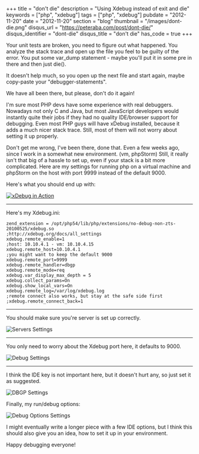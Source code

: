 +++
title = "don't die"
description = "Using Xdebug instead of exit and die"
keywords = ["php", "xdebug"]
tags = ["php", "xdebug"]
pubdate = "2012-11-20"
date = "2012-11-20"
section = "blog"
thumbnail = "/images/dont-die.png"
disqus_url = "https://peteraba.com/post/dont-die/"
disqus_identifier = "dont-die"
disqus_title = "don't die"
has_code = true
+++

Your unit tests are broken, you need to figure out what happened. You analyze the stack trace and open up the file you feel to be guilty of the error. You put some var_dump statement - maybe you'll put it in some pre in there and then just die().

It doesn't help much, so you open up the next file and start again, maybe copy-paste your "debugger-statements".

We have all been there, but please, don't do it again!

I'm sure most PHP devs have some experience with real debuggers. Nowadays not only C and Java, but most JavaScript developers would instantly quite their jobs if they had no quality IDE/browser support for debugging. Even most PHP guys will have xDebug installed, because it adds a much nicer stack trace. Still, most of them will not worry about setting it up properly.

Don't get me wrong, I've been there, done that. Even a few weeks ago, since I work in a somewhat new environment. (vm, phpStorm) Still, it really isn't that big of a hassle to set up, even if your stack is a bit more complicated. Here are my settings for running php on a virtual machine and phpStorm on the host with port 9999 instead of the default 9000.

Here's what you should end up with:

[![xDebug in Action](/media/dont-die/xdebug-phpstorm.png)](/media/dont-die/xdebug-phpstorm.png)

- - -

Here's my Xdebug.ini:
<pre><code class="ini">zend_extension = /opt/php54/lib/php/extensions/no-debug-non-zts-20100525/xdebug.so
;http://xdebug.org/docs/all_settings
xdebug.remote_enable=1
;host: 10.10.4.1 - vm: 10.10.4.15
xdebug.remote_host=10.10.4.1
;you might want to keep the default 9000
xdebug.remote_port=9999
xdebug.remote_handler=dbgp
xdebug.remote_mode=req
xdebug.var_display_max_depth = 5
xdebug.collect_params=On
xdebug.show_local_vars=On
xdebug.remote_log=/var/log/xdebug.log
;remote connect also works, but stay at the safe side first
;xdebug.remote_connect_back=1</code></pre>

- - -

You should make sure you're server is set up correctly.

![Servers Settings](/media/dont-die/xdebug-phpstorm-servers.png)

- - -

You only need to worry about the Xdebug port here, it defaults to 9000.

![Debug Settings](/media/dont-die/xdebug-phpstorm-debug.png)

- - -

I think the IDE key is not important here, but it doesn't hurt any, so just set it as suggested.

 

![DBGP Settings](/media/dont-die/xdebug-phpstorm-dbgp.png)
 
 

Finally, my run/debug options:

 

![Debug Options Settings](/media/dont-die/xdebug-phpstorm-run-debug-options.png)


I might eventually write a longer piece with a few IDE options, but I think this should also give you an idea, how to set it up in your environment.

Happy debugging everyone!
